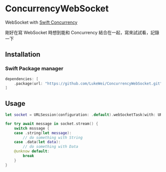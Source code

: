 # ConcurrencyWebSocket
WebSocket with [Swift Concurrency](https://docs.swift.org/swift-book/documentation/the-swift-programming-language/concurrency/)

剛好在寫 WebSocket 時想到能和 Concurrency 結合在一起，寫來試試看，記錄一下

## Installation

### Swift Package manager

```swift
dependencies: [
    .package(url: "https://github.com/LukeWei/ConcurrencyWebSocket.git", .upToNextMajor(from: "1.0.0"))
]
```

## Usage

```swift
let socket = URLSession(configuration: .default).webSocketTask(with: URL(string: "wss://...")!)

for try await message in socket.stream() {
    switch msssage {
    case .string(let message):
        // do something with String
    case .data(let data):
        // do something with Data
    @unknow default:
        break
    }
}
```
